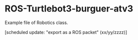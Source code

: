 # ROS-Turtlebot3-burguer-atv3
Example file of Robotics class.

[scheduled update: "export as a ROS packet" (xx/yy/zzzz)]
